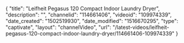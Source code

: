 {
    "title": "Leifheit Pegasus 120 Compact Indoor Laundry Dryer",
    "description": "",
    "channelid": "114661406",
    "videoid": "109974339",
    "date_created": "1502519930",
    "date_modified": "1516670295",
    "type": "captivate",
    "layout": "channelVideo",
    "url": "\/latest-videos\/leifheit-pegasus-120-compact-indoor-laundry-dryer\/114661406-109974339"
}
